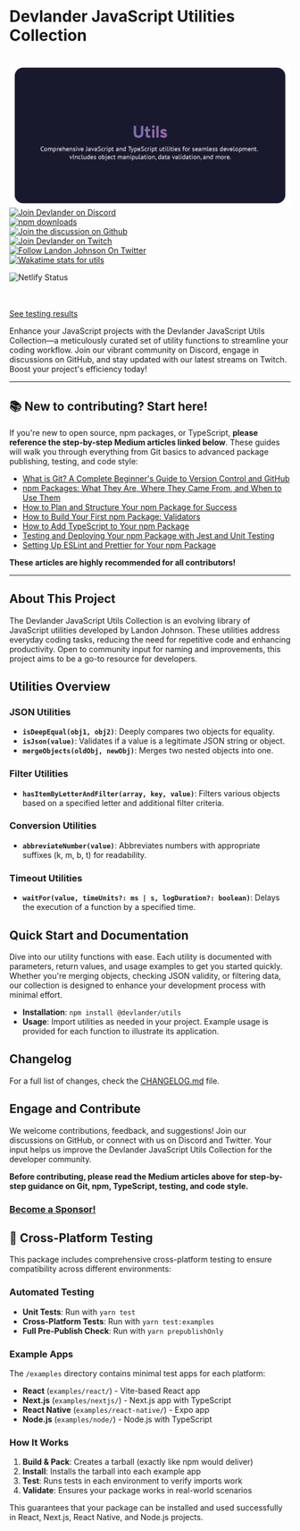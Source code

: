

# Devlander JavaScript Utilities Collection



<br/>
<img src="https://github.com/Devlander-Software/utils/raw/main/media/images/javascript-utils-devlander-github-header-photo.png" alt="Devlander Utils Header">


<br/>

<a href="https://bit.ly/devlander-discord-invite">
  <img src="https://img.shields.io/badge/Discord-Devlander-%235865F2" alt="Join Devlander on Discord">
</a>

<br/>



<a href="https://www.npmjs.com/package/@devlander/utils">
  <img src="https://img.shields.io/npm/dm/@devlander/utils.svg" alt="npm downloads">
</a>
<br/>

<a href="https://github.com/orgs/Devlander-Software/discussions">
  <img src="https://img.shields.io/badge/Github%20Discussions%20%26%20Support-Chat%20now!-blue" alt="Join the discussion on Github">
</a>
<br/>

<a href="https://bit.ly/devlander-twitch">
  <img src="https://img.shields.io/twitch/status/devlander" alt="Join Devlander on Twitch">
</a>
<br/>

<a href="https://bit.ly/landonwjohnson-on-twitter">
  <img src="https://img.shields.io/twitter/follow/landonwjohnson.svg?style=social&label=Follow" alt="Follow Landon Johnson On Twitter">
</a>
<br/>

<a href="https://bit.ly/landonwjohnson-on-twitter">
  <img src="https://wakatime.com/badge/user/bd50b6c5-e0ca-4937-83b3-ab2d13adbc73/project/018d49ad-1c41-4ee7-9a6b-5387db501fcb.svg" alt="Wakatime stats for utils">
</a>

![Netlify Status](https://api.netlify.com/api/v1/badges/60806e06-d614-4a90-8a77-a39f065d65c2/deploy-status)

<br/>
<br/>

<a href="https://github.com/Devlander-Software/utils/coverage/index.html">
See testing results
</a>

<br/>

Enhance your JavaScript projects with the Devlander JavaScript Utils Collection—a meticulously curated set of utility functions to streamline your coding workflow. Join our vibrant community on Discord, engage in discussions on GitHub, and stay updated with our latest streams on Twitch. Boost your project's efficiency today!

---

## 📚 New to contributing? Start here!

If you're new to open source, npm packages, or TypeScript, **please reference the step-by-step Medium articles linked below**. These guides will walk you through everything from Git basics to advanced package publishing, testing, and code style:

- [What is Git? A Complete Beginner's Guide to Version Control and GitHub](https://medium.com/@techwithlandon/what-is-git-a-complete-beginners-guide-to-version-control-and-github-3327797528a5)
- [npm Packages: What They Are, Where They Came From, and When to Use Them](https://medium.com/devlander/npm-packages-what-they-are-where-they-came-from-and-when-to-use-them-7304c411c1c5)
- [How to Plan and Structure Your npm Package for Success](https://medium.com/devlander/how-to-plan-and-structure-your-npm-package-for-success-956991cb6768)
- [How to Build Your First npm Package: Validators](https://medium.com/@techwithlandon/how-to-build-your-first-npm-package-validators-ad7d72d303d2)
- [How to Add TypeScript to Your npm Package](https://medium.com/devlander/how-to-add-typescript-to-your-npm-package-272d013809b9)
- [Testing and Deploying Your npm Package with Jest and Unit Testing](https://medium.com/@techwithlandon/testing-and-deploying-your-npm-package-with-jest-and-unit-testing-ca4acc0af641)
- [Setting Up ESLint and Prettier for Your npm Package](https://medium.com/@techwithlandon/setting-up-eslint-and-prettier-for-your-npm-package-9e5e549f7b3e)

**These articles are highly recommended for all contributors!**

---

## About This Project

The Devlander JavaScript Utils Collection is an evolving library of JavaScript utilities developed by Landon Johnson. These utilities address everyday coding tasks, reducing the need for repetitive code and enhancing productivity. Open to community input for naming and improvements, this project aims to be a go-to resource for developers.

## Utilities Overview

### JSON Utilities

- **`isDeepEqual(obj1, obj2)`**: Deeply compares two objects for equality.
- **`isJson(value)`**: Validates if a value is a legitimate JSON string or object.
- **`mergeObjects(oldObj, newObj)`**: Merges two nested objects into one.

### Filter Utilities

- **`hasItemByLetterAndFilter(array, key, value)`**: Filters various objects based on a specified letter and additional filter criteria.

### Conversion Utilities

- **`abbreviateNumber(value)`**: Abbreviates numbers with appropriate suffixes (k, m, b, t) for readability.

### Timeout Utilities

- **`waitFor(value, timeUnits?: ms | s, logDuration?: boolean)`**: Delays the execution of a function by a specified time.

## Quick Start and Documentation

Dive into our utility functions with ease. Each utility is documented with parameters, return values, and usage examples to get you started quickly. Whether you're merging objects, checking JSON validity, or filtering data, our collection is designed to enhance your development process with minimal effort.

- **Installation**: `npm install @devlander/utils`
- **Usage**: Import utilities as needed in your project. Example usage is provided for each function to illustrate its application.

## Changelog

For a full list of changes, check the [CHANGELOG.md](./CHANGELOG.md) file.

## Engage and Contribute

We welcome contributions, feedback, and suggestions! Join our discussions on GitHub, or connect with us on Discord and Twitter. Your input helps us improve the Devlander JavaScript Utils Collection for the developer community.

**Before contributing, please read the Medium articles above for step-by-step guidance on Git, npm, TypeScript, testing, and code style.**

### [Become a Sponsor!](https://bit.ly/sponsor-landonjohnson-github/)

## 🧪 Cross-Platform Testing

This package includes comprehensive cross-platform testing to ensure compatibility across different environments:

### Automated Testing

- **Unit Tests**: Run with `yarn test`
- **Cross-Platform Tests**: Run with `yarn test:examples`
- **Full Pre-Publish Check**: Run with `yarn prepublishOnly`

### Example Apps

The `/examples` directory contains minimal test apps for each platform:

- **React** (`examples/react/`) - Vite-based React app
- **Next.js** (`examples/nextjs/`) - Next.js app with TypeScript
- **React Native** (`examples/react-native/`) - Expo app
- **Node.js** (`examples/node/`) - Node.js with TypeScript

### How It Works

1. **Build & Pack**: Creates a tarball (exactly like npm would deliver)
2. **Install**: Installs the tarball into each example app
3. **Test**: Runs tests in each environment to verify imports work
4. **Validate**: Ensures your package works in real-world scenarios

This guarantees that your package can be installed and used successfully in React, Next.js, React Native, and Node.js projects.
